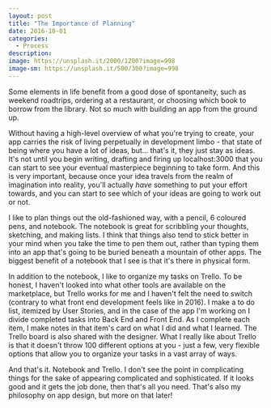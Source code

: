 ```yaml
---
layout: post
title: "The Importance of Planning"
date: 2016-10-01
categories:
  - Process
description: 
image: https://unsplash.it/2000/1200?image=998
image-sm: https://unsplash.it/500/300?image=998
---
```


Some elements in life benefit from a good dose of spontaneity, such as weekend roadtrips, ordering at a restaurant, or choosing which book to borrow from the library. Not so much with building an app from the ground up.

Without having a high-level overview of what you're trying to create, your app carries the risk of living perpetually in development limbo - that state of being where you have a lot of ideas, but... that's it, they just stay as ideas. It's not until you begin writing, drafting and firing up localhost:3000 that you can start to see your eventual masterpiece beginning to take form. And this is very important, because once your idea travels from the realm of imagination into reality, you'll actually *have* something to put your effort towards, and you can start to see which of your ideas are going to work out or not.

I like to plan things out the old-fashioned way, with a pencil, 6 coloured pens, and notebook. The notebook is great for scribbling your thoughts, sketching, and making lists. I think that things also tend to stick better in your mind when you take the time to pen them out, rather than typing them into an app that's going to be buried beneath a mountain of other apps. The biggest benefit of a notebook that I see is that it's there in physical form.

In addition to the notebook, I like to organize my tasks on Trello. To be honest, I haven't looked into what other tools are available on the marketplace, but Trello works for me and I haven't felt the need to switch (contrary to what front end development feels like in 2016). I make a to do list, itemized by User Stories, and in the case of the app I'm working on I divide completed tasks into Back End and Front End. As I complete each item, I make notes in that item's card on what I did and what I learned. The Trello board is also shared with the designer. What I really like about Trello is that it doesn't throw 100 different options at you - just a few, very flexible options that allow you to organize your tasks in a vast array of ways.

And that's it. Notebook and Trello. I don't see the point in complicating things for the sake of appearing complicated and sophisticated. If it looks good and it gets the job done, then that's all you need. That's also my philosophy on app design, but more on that later!